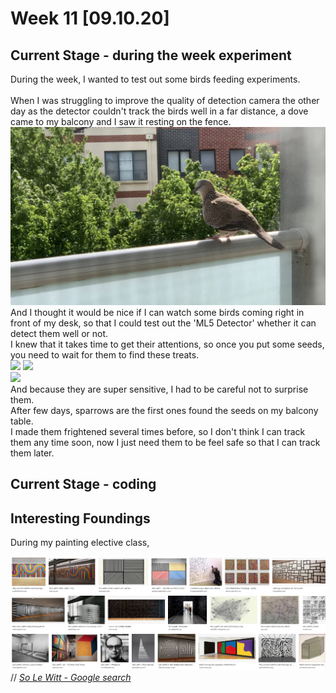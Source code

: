 # Week 11 [09.10.20] 
## Current Stage - during the week experiment
During the week, I wanted to test out some birds feeding experiments. <br/>
<br/>
When I was struggling to improve the quality of detection camera the other day as the detector couldn't track the birds well in a far distance, a dove came to my balcony and I saw it resting on the fence.
<img src="https://github.com/hunoong/slave2-A/blob/master/Images02/birds_feeding03%20pigeon.jpg" width="785" /> <br/>
And I thought it would be nice if I can watch some birds coming right in front of my desk, so that I could test out the 'ML5 Detector' whether it can detect them well or not.<br/>
I knew that it takes time to get their attentions, so once you put some seeds, you need to wait for them to find these treats. <br/>
<img src="https://github.com/hunoong/slave2-A/blob/master/Images02/birds_feeding02.png" width="280" /> <img src="https://github.com/hunoong/slave2-A/blob/master/Images02/birds_feeding01.png" width="500" /> <br/>
<img src="https://github.com/hunoong/slave2-A/blob/master/gifs/birds_feeding03" width="785" /> <br/>
And because they are super sensitive, I had to be careful not to surprise them.<br/>
After few days, sparrows are the first ones found the seeds on my balcony table. <br/>
I made them frightened several times before, so I don't think I can track them any time soon, now I just need them to be feel safe so that I can track them later. <br/>


## Current Stage - coding



## Interesting Foundings
During my painting elective class, 

<img src="https://github.com/hunoong/slave2-A/blob/master/Images02/so%20le%20witt.png" width="785" /> <br/>
// *[So Le Witt - Google search](https://www.google.com/search?q=so+le+witt&rlz=1C5CHFA_enAU894AU894&sxsrf=ALeKk01gIi0uPnunNUWnQy9fq2LIqGt1lw:1601858450856&source=lnms&tbm=isch&sa=X&ved=2ahUKEwjR_8Xfm5zsAhVKeX0KHTsFCskQ_AUoAXoECBYQAw&biw=2048&bih=1018)*
